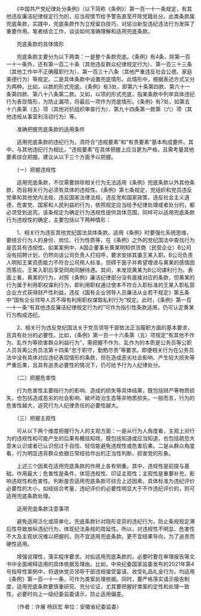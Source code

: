 　　《中国共产党纪律处分条例》（以下简称《条例》）第一百一十一条规定，有其他违反廉洁纪律规定行为的，应当视情节给予警告直至开除党籍处分。此类条款属兜底条款，实践中，兜底条款作为立规留白技巧，对惩治新型违纪违法行为发挥了重要作用。笔者结合工作，谈谈如何准确理解和适用兜底条款。

　　兜底条款的具体情形

　　兜底条款主要分为以下两类：一是整个条款兜底。《条例》有4条，除第一百一十一条外，还有第一百二十条（其他违反群众纪律规定行为）、第一百三十三条（其他工作中不正确履职行为）、第一百三十八条（其他严重违反社会公德、家庭美德行为）等规定。二是具体条款中设置兜底情形。此情形中，根据表述方式又分为两种。比如，以款的形式兜底。《条例》有3处，即第六十条第四款、第六十一条第四款、第八十八条第二款。又如，以项的形式兜底，指某条款中列举具体违纪行为表现情形，为防止漏项，将最后一项作为兜底情形。《条例》有7处，如第五十六条第（五）项（其他对抗组织审查行为）、第九十四条第一款第（六）项（其他违规从事营利活动行为）等。

　　准确把握兜底条款的适用条件

　　适用兜底条款的违纪行为，须符合“违规要素”和“有责要素”基本构成要件。其中，与其他违纪行为相比，“违规要素”在具体把握上应当更为严格，且需考量其他要素综合把握。建议从以下三个方面予以把握。

　　（一）把握违规性

　　适用兜底条款，不仅需要排除相关行为无法适用《条例》兜底条款以外其他条款，而且相关行为必须有具体的违规性。《条例》第七条规定，党组织和党员违反党章和其他党内法规，违反国家法律法规，违反党和国家政策，违反社会主义道德，危害党、国家和人民利益的行为，依照规定应当给予纪律处理或者处分的，都必须受到追究。该条规定为确定行为违规性提供具体范围，同样可以适用兜底条款行为违规性的确定，主要包括以下两种情形：

　　1、相关行为违反其他党纪国法具体条款。适用《条例》时要强化系统思维，要结合行为人的身份、岗位、行为性质等，在《条例》之外的党纪国法中查找行为是否具有违规性。如某案例中，A国企董事长黄某明知供货商（民营企业）B公司没有招聘计划，仍然向该公司负责人打招呼，要求安排其妻王某入职。B公司负责人明知王某资质能力不符合公司用人标准，但碍于面子并希望增进与黄某的感情因而答应。王某入职后享受同岗同酬待遇。其间，未发现黄某为B公司谋利行为。表面上看，黄某的行为，对照《条例》廉洁纪律部分没有直接对应的条款，但黄某的行为属于利用职权谋利行为，即利用职权通过使本不符合入职标准的王某入职私营企业方式获得财产性利益，违反《国有企业领导人员廉洁从业若干规定》第五条中“国有企业领导人员不得有利用职权谋取私利行为”规定。此时，《条例》第一百一十一条“有其他违反廉洁纪律规定行为的”可作为指引性条款适用，仍可认定黄某行为构成违纪。

　　2、相关行为违反党纪国法关于党员领导干部依法正当履职方面的基本要求，且具有处分的必要性。比如，《条例》第一百一十六条第（五）项规定“有其他不作为、乱作为等损害群众利益行为”，需把握不作为、乱作为的本质是公务员等公职人员背离公务员法第十四条“忠于职守，勤勉尽责”等要求。即便相关行为在公务员法中没有具体对应违纪表现情形的条款，但在造成恶劣社会影响、产生较大损失等严重后果，且具有追责必要性的情况下，仍可给予行为人纪律处分。

　　（二）把握危害性

　　行为危害性主要指行为的影响、造成的损失等具体结果，既包括财产等物质损失，也包括造成恶劣的社会影响、破坏政治生态等非物质损失。一般而言，行为的危害性越大，追究行为人纪律责任的必要性越大。

　　（三）把握主观性

　　可从以下两个维度把握行为人的主观方面：一是从行为人角度看，主观上对行为的违规性和可能产生的后果有概括知晓，既包括知道或应当知道，也包括疏忽大意未认识或者已认识但过于自信、轻信能避免违规性或危害后果。二是从群众角度看，行为明显违背群众依据日常经验作出的正当性判断，损害党的形象。

　　上述三个因素在适用兜底条款的作用上各有侧重。其中，违规性是前提与基础，作用最大；危害性是条件，体现违规性、印证主观性；主观性是重要补充，影响违规性和危害性。判断是否适用兜底条款可综合上述因素，具体标准为违纪评价必要性的大小，如经综合考量，违纪评价的必要性明显大于不作违纪评价的，则可适用兜底条款处理。

　　适用兜底条款注意事项

　　避免适用泛化或简单化。兜底条款针对隐形变异的违纪行为，防止条规规定滞后性导致放纵违纪行为，体现纪法条规的周延性。所以，对违规性不明显、危害性不大及主观状况难以把握的，则不宜适用兜底条款。更不宜结果导向，为了追责而硬性适用。

　　增强说理性，落实程序要求。对拟适用兜底条款的，必要时要在审理报告等文书中全面阐释适用的具体依据及理由。比如，中央纪委国家监委发布的2021年第4号指导性案例中，将退休党员领导干部违规接受宴请、收受礼品礼金行为，均适用《条例》第一百一十一条，可作为类案处理依据。同时，要严格落实请示报告制度，适用兜底条款要慎重研究、充分论证，尤其要把握好类案的定性和处理一致性，必要时向上一级纪委监委请示，防止适用偏差。

　　（作者：许展 杨跃宏 单位：安徽省纪委监委）